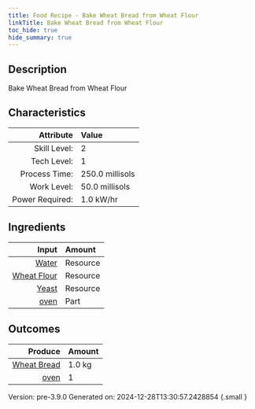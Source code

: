 ```yaml
---
title: Food Recipe - Bake Wheat Bread from Wheat Flour
linkTitle: Bake Wheat Bread from Wheat Flour
toc_hide: true
hide_summary: true
---
```


## Description
Bake Wheat Bread from Wheat Flour 

## Characteristics

| Attribute      | Value |
|--------:|:------|
|Skill Level:|2|
|Tech Level:|1|
|Process Time:|250.0 millisols|
|Work Level:|50.0 millisols|
|Power Required:|1.0 kW/hr|

## Ingredients

| Input      | Amount |
|--------:|:------|
|[Water](/docs/definitions/resource/water)|Resource|0.33 kg|
|[Wheat Flour](/docs/definitions/resource/wheat-flour)|Resource|1.0 kg|
|[Yeast](/docs/definitions/resource/yeast)|Resource|0.01 kg|
|[oven](/docs/definitions/part/oven)|Part|1|

## Outcomes


| Produce      | Amount |
|--------:|:------|
|[Wheat Bread](/docs/definitions/resource/wheat-bread)|1.0 kg|
|[oven](/docs/definitions/part/oven)|1|


Version: pre-3.9.0 Generated on: 2024-12-28T13:30:57.2428854
{.small }

